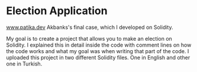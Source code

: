 # Election Application
  www.patika.dev 
  Akbanks's final case, which I developed on Solidity.
  
  My goal is to create a project that allows you to make an election on Solidity. I explained this 
  in detail inside the code with comment lines on how the code works and what my goal was when
  writing that part of the code. I uploaded this project in two different Solidity files. One in 
  English and other one in Turkish.
